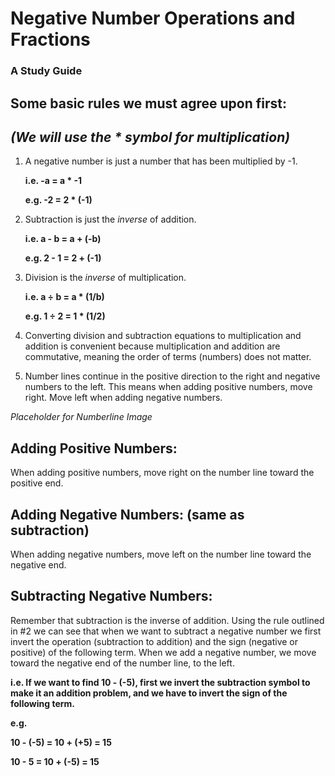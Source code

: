 # Negative Number Operations and Fractions 
### A Study Guide 

## Some basic rules we must agree upon first: 
## *(We will use the * symbol for multiplication)*
1.	A negative number is just a number that has been multiplied by -1.

    **i.e. -a = a * -1**  
    
    **e.g. -2 = 2 * (-1)**

2.	Subtraction is just the *inverse* of addition. 

    **i.e. a - b = a + (-b)**
    
    **e.g. 2 - 1 = 2 +	(-1)**

3.	Division is the *inverse* of multiplication. 

    **i.e. a ÷ b = a * (1/b)**
    
    **e.g. 1 ÷ 2 = 1 * (1/2)**
    
4.	Converting division and subtraction equations to multiplication and addition is convenient because multiplication and addition are commutative, meaning the order of terms (numbers) does not matter.

5.	Number lines continue in the positive direction to the right and negative numbers to the left. This means when adding positive numbers, move right. Move left when adding negative numbers.

*Placeholder for Numberline Image*

## Adding Positive Numbers: 
When adding positive numbers, move right on the number line toward the positive end. 

## Adding Negative Numbers: (same as subtraction)
When adding negative numbers, move left on the number line toward the negative end. 

## Subtracting Negative Numbers: 
Remember that subtraction is the inverse of addition. Using the rule outlined in #2 we can see that when we want to subtract a negative number we first invert the operation (subtraction to addition) and the sign (negative or positive) of the following term. 
When we add a negative number, we move toward the negative end of the number line, to the left. 

  **i.e. If we want to find 10 - (-5), first we invert the subtraction symbol to make it an addition problem, and we have to invert the sign of the following term.**
  
  **e.g.**
  
  **10 - (-5) = 10 + (+5) = 15**
  
  **10 - 5 = 10 + (-5) = 15**

